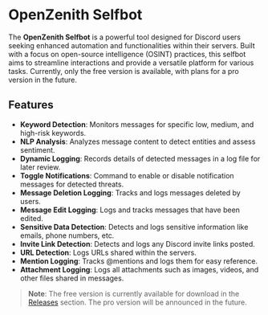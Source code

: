 # OpenZenith Selfbot

The **OpenZenith Selfbot** is a powerful tool designed for Discord users seeking enhanced automation and functionalities within their servers. Built with a focus on open-source intelligence (OSINT) practices, this selfbot aims to streamline interactions and provide a versatile platform for various tasks. Currently, only the free version is available, with plans for a pro version in the future.

## Features

- **Keyword Detection**: Monitors messages for specific low, medium, and high-risk keywords.
- **NLP Analysis**: Analyzes message content to detect entities and assess sentiment.
- **Dynamic Logging**: Records details of detected messages in a log file for later review.
- **Toggle Notifications**: Command to enable or disable notification messages for detected threats.
- **Message Deletion Logging**: Tracks and logs messages deleted by users.
- **Message Edit Logging**: Logs and tracks messages that have been edited.
- **Sensitive Data Detection**: Detects and logs sensitive information like emails, phone numbers, etc.
- **Invite Link Detection**: Detects and logs any Discord invite links posted.
- **URL Detection**: Logs URLs shared within the servers.
- **Mention Logging**: Tracks @mentions and logs them for easy reference.
- **Attachment Logging**: Logs all attachments such as images, videos, and other files shared in messages.


> **Note**: The free version is currently available for download in the [Releases](https://github.com/AnonCatalyst/OpenZenith/releases/tag/OpenZenith-FREEv.10.25.2024) section. The pro version will be announced in the future.
